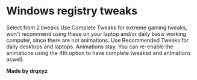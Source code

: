 # Windows registry tweaks

 Select from 2 tweaks
 Use Complete Tweaks for extreme gaming tweaks, won't recommend using these on your laptop and/or daily basis working computer, since there are not animations.
 Use Recommended Tweaks for daily desktops and laptops. Animations stay.
 You can re-enable the animations using the 4th option to have complete tweaksd and animations aswell.

**Made by drqxyz**
